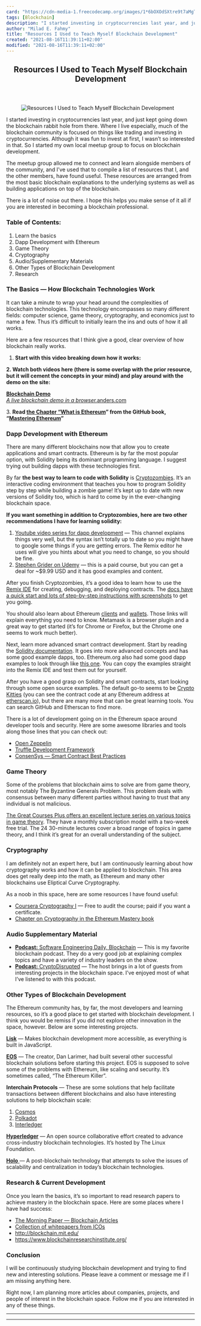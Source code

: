 ```yaml
---
card: "https://cdn-media-1.freecodecamp.org/images/1*6bOXOdSXtre9t7aMgTr-4A.png"
tags: [Blockchain]
description: "I started investing in cryptocurrencies last year, and just k"
author: "Milad E. Fahmy"
title: "Resources I Used to Teach Myself Blockchain Development"
created: "2021-08-16T11:39:11+02:00"
modified: "2021-08-16T11:39:11+02:00"
---
```

<div class="site-wrapper">
<main id="site-main" class="site-main outer">
<div class="inner">
<article class="post-full post tag-blockchain tag-ethereum tag-dapps tag-solidity tag-technology ">
<header class="post-full-header">
<h1 class="post-full-title">Resources I Used to Teach Myself Blockchain Development</h1>
</header>
<figure class="post-full-image">
<picture>
<source media="(max-width: 700px)" sizes="1px" srcset="data:image/gif;base64,R0lGODlhAQABAIAAAAAAAP///yH5BAEAAAAALAAAAAABAAEAAAIBRAA7 1w">
<source media="(min-width: 701px)" sizes="(max-width: 800px) 400px,
(max-width: 1170px) 700px,
1400px" srcset="https://cdn-media-1.freecodecamp.org/images/1*6bOXOdSXtre9t7aMgTr-4A.png 300w,
https://cdn-media-1.freecodecamp.org/images/1*6bOXOdSXtre9t7aMgTr-4A.png 600w,
https://cdn-media-1.freecodecamp.org/images/1*6bOXOdSXtre9t7aMgTr-4A.png 1000w,
https://cdn-media-1.freecodecamp.org/images/1*6bOXOdSXtre9t7aMgTr-4A.png 2000w">
<img onerror="this.style.display='none'" src="https://cdn-media-1.freecodecamp.org/images/1*6bOXOdSXtre9t7aMgTr-4A.png" alt="Resources I Used to Teach Myself Blockchain Development">
</picture>
</figure>
<section class="post-full-content">
<div class="post-content">
<p>I started investing in cryptocurrencies last year, and just kept going down the blockchain rabbit hole from there. Where I live especially, much of the blockchain community is focused on things like trading and investing in cryptocurrencies. Although it was fun to invest at first, I wasn’t so interested in that. So I started my own local meetup group to focus on blockchain development.</p><p>The meetup group allowed me to connect and learn alongside members of the community, and I’ve used that to compile a list of resources that I, and the other members, have found useful. These resources are arranged from the most basic blockchain explanations to the underlying systems as well as building applications on top of the blockchain.</p><p>There is a lot of noise out there. I hope this helps you make sense of it all if you are interested in becoming a blockchain professional.</p><h3 id="table-of-contents-"><strong>Table of Contents:</strong></h3><ol><li>Learn the basics</li><li>Dapp Development with Ethereum</li><li>Game Theory</li><li>Cryptography</li><li>Audio/Supplementary Materials</li><li>Other Types of Blockchain Development</li><li>Research</li></ol><h3 id="the-basics-how-blockchain-technologies-work"><strong>The Basics — How Blockchain Technologies Work</strong></h3><p>It can take a minute to wrap your head around the complexities of blockchain technologies. This technology encompasses so many different fields: computer science, game theory, cryptography, and economics just to name a few. Thus it’s difficult to initially learn the ins and outs of how it all works.</p><p>Here are a few resources that I think give a good, clear overview of how blockchain really works.</p><ol><li><strong>Start with this video breaking down how it works:</strong></li></ol><p><strong>2. Watch both videos here (there is some overlap with the prior resource, but it will cement the concepts in your mind) and play around with the demo on the site:</strong></p><p><a href="https://anders.com/blockchain/" rel="noopener"><strong>Blockchain Demo</strong></a><br><a href="https://anders.com/blockchain/" rel="noopener"><em>A live blockchain demo in a browser.</em>anders.com</a></p><p>3. <strong>Read <a href="https://github.com/ethereumbook/ethereumbook/blob/develop/what-is.asciidoc" rel="noopener">the Chapter “What is Ethereum</a>” from the GitHub book, “<a href="https://github.com/ethereumbook/ethereumbook" rel="noopener">Mastering Ethereum</a>”</strong></p><h3 id="dapp-development-with-ethereum"><strong>Dapp Development with Ethereum</strong></h3><p>There are many different blockchains now that allow you to create applications and smart contracts. Ethereum is by far the most popular option, with Solidity being its dominant programming language. I suggest trying out building dapps with these technologies first.</p><p>By far <strong>the best way to learn to code with Solidity</strong> is <a href="http://cryptozombies.io/" rel="noopener">Cryptozombies</a>. It’s an interactive coding environment that teaches you how to program Solidity step by step while building a zombie game! It’s kept up to date with new versions of Solidity too, which is hard to come by in the ever-changing blockchain space.</p><p><strong>If you want something in addition to Cryptozombies, here are two other recommendations I have for learning solidity:</strong></p><ol><li><a href="https://www.youtube.com/playlist?list=PL16WqdAj66SCOdL6XIFbke-XQg2GW_Avg" rel="noopener">Youtube video series for dapp development</a> — This channel explains things very well, but the syntax isn’t totally up to date so you might have to google some things if you are getting errors. The Remix editor he uses will give you hints about what you need to change, so you should be fine.</li><li><a href="https://www.udemy.com/ethereum-and-solidity-the-complete-developers-guide" rel="noopener">Stephen Grider on Udemy</a> — this is a paid course, but you can get a deal for ~$9.99 USD and it has good examples and content.</li></ol><p>After you finish Cryptozombies, it’s a good idea to learn how to use the <a href="http://remix.solidity.com" rel="noopener">Remix IDE</a> for creating, debugging, and deploying contracts. The <a href="https://media.readthedocs.org/pdf/remix/latest/remix.pdf" rel="noopener">docs have a quick start and lots of step-by-step instructions with screenshots</a> to get you going.</p><p>You should also learn about Ethereum <a href="https://github.com/ethereumbook/ethereumbook/blob/3812a5dfa5b851a1aaa52b14c5aea6c74629e5a0/clients.asciidoc" rel="noopener">clients</a> and <a href="https://github.com/ethereumbook/ethereumbook/blob/3812a5dfa5b851a1aaa52b14c5aea6c74629e5a0/wallets.asciidoc" rel="noopener">wallets</a>. Those links will explain everything you need to know. Metamask is a browser plugin and a great way to get started (it’s for Chrome or Firefox, but the Chrome one seems to work much better).</p><p>Next, learn more advanced smart contract development. Start by reading the <a href="https://solidity.readthedocs.io/en/v0.4.24/solidity-by-example.html" rel="noopener">Solidity documentation</a>. It goes into more advanced concepts and has some good example dapps, too. Ethereum.org also had some good dapp examples to look through like <a href="https://www.ethereum.org/dao" rel="noopener">this one</a>. You can copy the examples straight into the Remix IDE and test them out for yourself.</p><p>After you have a good grasp on Solidity and smart contracts, start looking through some open source examples. The default go-to seems to be <a href="https://etherscan.io/address/0x06012c8cf97bead5deae237070f9587f8e7a266d#code" rel="noopener">Crypto Kitties</a> (you can see the contract code at any Ethereum address at <a href="https://etherscan.io" rel="noopener">etherscan.io</a>), but there are many more that can be great learning tools. You can search GitHub and Etherscan to find more.</p><p>There is a lot of development going on in the Ethereum space around developer tools and security. Here are some awesome libraries and tools along those lines that you can check out:</p><ul><li><a href="https://github.com/OpenZeppelin/openzeppelin-solidity" rel="noopener">Open Zeppelin</a></li><li><a href="https://www.truffleframework.com/" rel="noopener">Truffle Development Framework</a></li><li><a href="https://github.com/ConsenSys/smart-contract-best-practices" rel="noopener">ConsenSys — Smart Contract Best Practices</a></li></ul><h3 id="game-theory">Game Theory</h3><p>Some of the problems that blockchain aims to solve are from game theory, most notably The Byzantine Generals Problem. This problem deals with consensus between many different parties without having to trust that any individual is not malicious.</p><p><a href="https://www.thegreatcoursesplus.com/game-theory-in-life-business-and-beyond" rel="noopener">The Great Courses Plus offers an excellent lecture series on various topics in game theory</a>. They have a monthly subscription model with a two-week free trial. The 24 30-minute lectures cover a broad range of topics in game theory, and I think it’s great for an overall understanding of the subject.</p><h3 id="cryptography">Cryptography</h3><p>I am definitely not an expert here, but I am continuously learning about how cryptography works and how it can be applied to blockchain. This area does get really deep into the math, as Ethereum and many other blockchains use Eliptical Curve Cryptography.</p><p>As a noob in this space, here are some resources I have found useful:</p><ul><li><a href="https://www.coursera.org/learn/crypto" rel="noopener">Coursera Cryptography I</a> — Free to audit the course; paid if you want a certificate.</li><li><a href="https://github.com/ethereumbook/ethereumbook/blob/3812a5dfa5b851a1aaa52b14c5aea6c74629e5a0/keys-addresses.asciidoc" rel="noopener">Chapter on Cryptography in the Ethereum Mastery book</a></li></ul><h3 id="audio-supplementary-material">Audio Supplementary Material</h3><ul><li><a href="https://itunes.apple.com/us/podcast/blockchain-software-engineering-daily/id1230807219" rel="noopener"><strong>Podcast:</strong> Software Engineering Daily, Blockchain</a> — This is my favorite blockchain podcast. They do a very good job at explaining complex topics and have a variety of industry leaders on the show.</li><li><a href="https://cryptodisrupted.com/" rel="noopener"><strong>Podcast:</strong> CryptoDisrupted</a> — The host brings in a lot of guests from interesting projects in the blockchain space. I’ve enjoyed most of what I’ve listened to with this podcast.</li></ul><h3 id="other-types-of-blockchain-development">Other Types of Blockchain Development</h3><p>The Ethereum community has, by far, the most developers and learning resources, so it’s a good place to get started with blockchain development. I think you would be remiss if you did not explore other innovation in the space, however. Below are some interesting projects.</p><p><a href="https://lisk.io/" rel="noopener"><strong>Lisk</strong></a> — Makes blockchain development more accessible, as everything is built in JavaScript.</p><p><a href="https://www.eos.io/" rel="noopener"><strong>EOS</strong></a> — The creator, Dan Larimer, had built several other successful blockchain solutions before starting this project. EOS is supposed to solve some of the problems with Ethereum, like scaling and security. It’s sometimes called, “The Ethereum Killer”.</p><p><strong>Interchain Protocols</strong> — These are some solutions that help facilitate transactions between different blockchains and also have interesting solutions to help blockchain scale:</p><ol><li><a href="https://cosmos.network/" rel="noopener">Cosmos</a></li><li><a href="https://polkadot.network/" rel="noopener">Polkadot</a></li><li><a href="https://interledger.org/" rel="noopener">Interledger</a></li></ol><p><a href="https://www.hyperledger.org/" rel="noopener"><strong>Hyperledger</strong></a> — An open source collaborative effort created to advance cross-industry blockchain technologies. It’s hosted by The Linux Foundation.</p><p><a href="https://holo.host/" rel="noopener"><strong>Holo</strong> </a>— A post-blockchain technology that attempts to solve the issues of scalability and centralization in today’s blockchain technologies.</p><h3 id="research-current-development">Research &amp; Current Development</h3><p>Once you learn the basics, it’s so important to read research papers to achieve mastery in the blockchain space. Here are some places where I have had success:</p><ul><li><a href="https://blog.acolyer.org/?s=blockchain" rel="noopener">The Morning Paper — Blockchain Articles</a></li><li><a href="http://whitepaperdatabase.com/" rel="noopener">Collection of whitepapers from ICOs</a></li><li><a href="http://blockchain.mit.edu/" rel="noopener">http://blockchain.mit.edu/</a></li><li><a href="https://www.blockchainresearchinstitute.org/" rel="noopener">https://www.blockchainresearchinstitute.org/</a></li></ul><h3 id="conclusion">Conclusion</h3><p>I will be continuously studying blockchain development and trying to find new and interesting solutions. Please leave a comment or message me if I am missing anything here.</p><p>Right now, I am planning more articles about companies, projects, and people of interest in the blockchain space. Follow me if you are interested in any of these things.</p>
</div>
<hr>
<hr>
</section>
</article>
</div>
</main>
</div>
<!-- Google Tag Manager (noscript) -->
<!-- End Google Tag Manager (noscript) -->
